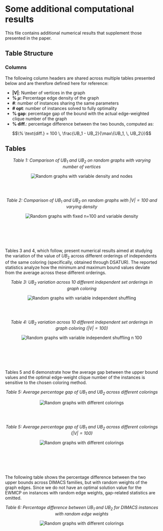 # Some additional computational results

This file contains additional numerical results that supplement those presented in the paper.

## Table Structure

### Columns

The following column headers are shared across multiple tables presented below and are therefore defined here for reference:

- **|V|**: Number of vertices in the graph
- **% $\mu$**: Percentage edge density of the graph
- **#**: number of instances sharing the same parameters
- **# opt**: number of instances solved to fully optimality
- **% gap**: percentage gap of the bound with the actual edge-weighted clique number of the graph
- **% diff.**: percentage difference between the two bounds, computed as:

 $$\% \text{diff.} = 100 \, \frac{UB_1 - UB_2}{\max\{UB_1, \, UB_2\}}$$


## Tables

<div align="center">

*Table 1: Comparison of $UB_1$ and $UB_2$ on random graphs with varying number of vertices*

![Random graphs with variable density and nodes](TABLES/table_random_nodes.png)

</div>

<br>
<br>

<div align="center">

*Table 2: Comparison of $UB_1$ and $UB_2$ on random graphs with $|V| = 100$ and varying density*

![Random graphs with fixed n=100 and variable density](TABLES/table_random_densities_n100.png)

</div>

<br>
<br>
<br>
<br>



Tables 3 and 4, which follow, present numerical results aimed at studying the variation of the value of $UB_2$ across different orderings of independents of the same coloring (specifically, obtained through DSATUR). The reported statistics analyze how the minimum and maximum bound values deviate from the average across these different orderings.

<div align="center">

*Table 3: $UB_2$ variation across 10 different independent set orderings in graph coloring*

![Random graphs with variable independent shuffling](TABLES/table_random_shuffling.png)

</div>

<br>
<br>

<div align="center">

*Table 4: $UB_2$ variation across 10 different independent set orderings in graph coloring ($|V| = 100$)*

![Random graphs with variable independent shuffling n 100](TABLES/table_random_shuffling_n100.png)

</div>

<br>
<br>
<br>
<br>


Tables 5 and 6 demonstrate how the average gap between the upper bound values and the optimal edge-weight clique number of the instances is sensitive to the chosen coloring method.


<div align="center">

*Table 5: Average percentage gap of $UB_1$ and $UB_2$ across different colorings*

![Random graphs with different colorings](TABLES/table_random_coloring.png)

</div>

<br>
<br>

<div align="center">

*Table 5: Average percentage gap of $UB_1$ and $UB_2$ across different colorings ($|V| = 100$)*

![Random graphs with different colorings](TABLES/table_random_coloring_n100.png)

</div>


<br>
<br>
<br>
<br>


The following table shows the percentage difference between the two upper bounds across DIMACS families, but with random weights of the graph edges. Since we do not have an optimal solution value for the EWMCP on instances with random edge weights, gap-related statistics are omitted.


<div align="center">


*Table 6: Percentage difference between $UB_1$ and $UB_2$ for DIMACS instances with random edge weights*

![Random graphs with different colorings](TABLES/table_random_coloring_n100.png)

</div>
